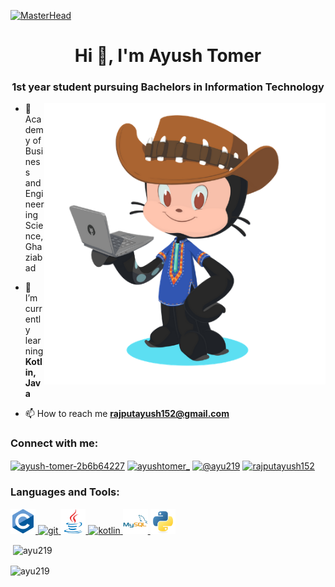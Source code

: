 [![MasterHead](https://user-images.githubusercontent.com/78037846/152479672-7c967bfb-b80a-40e1-a962-a5a5a0393e9d.png)](https://rishavchanda.io)

<h1 align="center">Hi 👋, I'm Ayush Tomer</h1>
<h3 align="center">1st year student pursuing Bachelors in Information Technology</h3>
<img align="right" alt="Coding" width="450" src="https://github.com/Anjan50/Anjan50/blob/main/Untitled%20design%20(14).png")>

- 🏫 Academy of Business and Engineering Science,Ghaziabad

- 🌱 I’m currently learning **Kotlin, Java**

- 📫 How to reach me **rajputayush152@gmail.com**

<h3 align="left">Connect with me:</h3>
<p align="left">
<a href="https://linkedin.com/in/ayush-tomer-2b6b64227" target="blank"><img align="center" src="https://raw.githubusercontent.com/rahuldkjain/github-profile-readme-generator/master/src/images/icons/Social/linked-in-alt.svg" alt="ayush-tomer-2b6b64227" height="30" width="40" /></a>
<a href="https://instagram.com/ayushtomer_" target="blank"><img align="center" src="https://raw.githubusercontent.com/rahuldkjain/github-profile-readme-generator/master/src/images/icons/Social/instagram.svg" alt="ayushtomer_" height="30" width="40" /></a>
<a href="https://hashnode.com/@ayu219" target="blank"><img align="center" src="https://raw.githubusercontent.com/rahuldkjain/github-profile-readme-generator/master/src/images/icons/Social/hashnode.svg" alt="@ayu219" height="30" width="40" /></a>
<a href="https://www.hackerrank.com/rajputayush152" target="blank"><img align="center" src="https://raw.githubusercontent.com/rahuldkjain/github-profile-readme-generator/master/src/images/icons/Social/hackerrank.svg" alt="rajputayush152" height="30" width="40" /></a>
</p>

<h3 align="left">Languages and Tools:</h3>
<p align="left"> <a href="https://www.cprogramming.com/" target="_blank" rel="noreferrer"> <img src="https://raw.githubusercontent.com/devicons/devicon/master/icons/c/c-original.svg" alt="c" width="40" height="40"/> </a> <a href="https://git-scm.com/" target="_blank" rel="noreferrer"> <img src="https://www.vectorlogo.zone/logos/git-scm/git-scm-icon.svg" alt="git" width="40" height="40"/> </a> <a href="https://www.java.com" target="_blank" rel="noreferrer"> <img src="https://raw.githubusercontent.com/devicons/devicon/master/icons/java/java-original.svg" alt="java" width="40" height="40"/> </a> <a href="https://kotlinlang.org" target="_blank" rel="noreferrer"> <img src="https://www.vectorlogo.zone/logos/kotlinlang/kotlinlang-icon.svg" alt="kotlin" width="40" height="40"/> </a> <a href="https://www.mysql.com/" target="_blank" rel="noreferrer"> <img src="https://raw.githubusercontent.com/devicons/devicon/master/icons/mysql/mysql-original-wordmark.svg" alt="mysql" width="40" height="40"/> </a> <a href="https://www.python.org" target="_blank" rel="noreferrer"> <img src="https://raw.githubusercontent.com/devicons/devicon/master/icons/python/python-original.svg" alt="python" width="40" height="40"/> </a> </p>

<p>&nbsp;<img align="center" src="https://github-readme-stats.vercel.app/api?username=ayu219&show_icons=true&theme=dracula&locale=en" alt="ayu219" /></p>

<p><img align="center" src="https://github-readme-streak-stats.herokuapp.com/?user=ayu219&" alt="ayu219" /></p>
